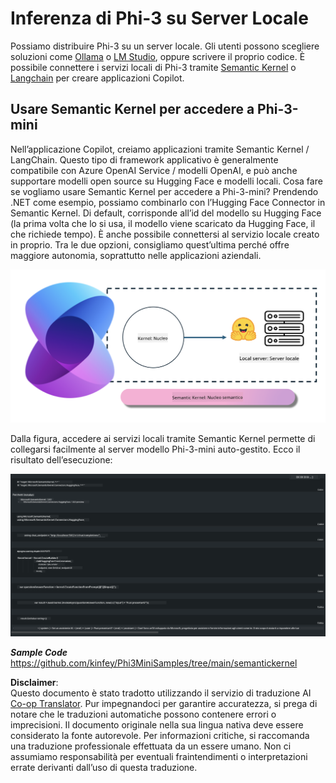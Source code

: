 <!--
CO_OP_TRANSLATOR_METADATA:
{
  "original_hash": "bcf5dd7031db0031abdb9dd0c05ba118",
  "translation_date": "2025-05-09T12:03:42+00:00",
  "source_file": "md/01.Introduction/03/Local_Server_Inference.md",
  "language_code": "it"
}
-->
# **Inferenza di Phi-3 su Server Locale**

Possiamo distribuire Phi-3 su un server locale. Gli utenti possono scegliere soluzioni come [Ollama](https://ollama.com) o [LM Studio](https://llamaedge.com), oppure scrivere il proprio codice. È possibile connettere i servizi locali di Phi-3 tramite [Semantic Kernel](https://github.com/microsoft/semantic-kernel?WT.mc_id=aiml-138114-kinfeylo) o [Langchain](https://www.langchain.com/) per creare applicazioni Copilot.

## **Usare Semantic Kernel per accedere a Phi-3-mini**

Nell’applicazione Copilot, creiamo applicazioni tramite Semantic Kernel / LangChain. Questo tipo di framework applicativo è generalmente compatibile con Azure OpenAI Service / modelli OpenAI, e può anche supportare modelli open source su Hugging Face e modelli locali. Cosa fare se vogliamo usare Semantic Kernel per accedere a Phi-3-mini? Prendendo .NET come esempio, possiamo combinarlo con l’Hugging Face Connector in Semantic Kernel. Di default, corrisponde all’id del modello su Hugging Face (la prima volta che lo si usa, il modello viene scaricato da Hugging Face, il che richiede tempo). È anche possibile connettersi al servizio locale creato in proprio. Tra le due opzioni, consigliamo quest’ultima perché offre maggiore autonomia, soprattutto nelle applicazioni aziendali.

![sk](../../../../../translated_images/sk.c244b32f4811c6f0938b9e95b0b2f4b28105bff6495bdc3b24cd42b3e3e89bb9.it.png)

Dalla figura, accedere ai servizi locali tramite Semantic Kernel permette di collegarsi facilmente al server modello Phi-3-mini auto-gestito. Ecco il risultato dell’esecuzione:

![skrun](../../../../../translated_images/skrun.fb7a635a22ae8b7919d6e15c0eb27262526ed69728c5a1d2773a97d4562657c7.it.png)

***Sample Code*** https://github.com/kinfey/Phi3MiniSamples/tree/main/semantickernel

**Disclaimer**:  
Questo documento è stato tradotto utilizzando il servizio di traduzione AI [Co-op Translator](https://github.com/Azure/co-op-translator). Pur impegnandoci per garantire accuratezza, si prega di notare che le traduzioni automatiche possono contenere errori o imprecisioni. Il documento originale nella sua lingua nativa deve essere considerato la fonte autorevole. Per informazioni critiche, si raccomanda una traduzione professionale effettuata da un essere umano. Non ci assumiamo responsabilità per eventuali fraintendimenti o interpretazioni errate derivanti dall’uso di questa traduzione.